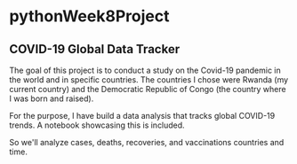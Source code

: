 # pythonWeek8Project

## COVID-19 Global Data Tracker


The goal of this project is to conduct a study on the Covid-19 pandemic in the world and in specific countries. The countries I chose were Rwanda (my current country) and the Democratic Republic of Congo (the country where I was born and raised).

For the purpose, I have build a data analysis
that tracks global COVID-19 trends. A notebook showcasing this is included.

So we'll analyze cases, deaths, recoveries, and vaccinations countries and time.


